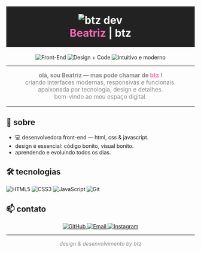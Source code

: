 <!-- README.md -->

<h1 align="center" style="color:#fff;background:#222;padding:20px 0;">
  <img src="https://img.shields.io/badge/btz%20dev-%23ff69b4.svg?style=for-the-badge&logo=github&logoColor=white" alt="btz dev" />
  <br>
  <span style="color:#ff69b4;">Beatriz</span> | <span style="color:#fff;">btz</span>
</h1>

<p align="center">
  <img src="https://img.shields.io/badge/Front--End-%23222222?style=flat-square&logo=html5&logoColor=ff69b4" alt="Front-End" />
  <img src="https://img.shields.io/badge/Design%20+%20Code-%23ff69b4?style=flat-square&logo=css3&logoColor=white" alt="Design + Code" />
  <img src="https://img.shields.io/badge/Intuitivo%20e%20moderno-%23222222?style=flat-square" alt="Intuitivo e moderno" />
</p>

---

<p align="center" style="color:#888;font-size:1.1em;">
  <b>olá, sou Beatriz — mas pode chamar de <span style="color:#ff69b4;">btz </span>!</b><br>
  criando interfaces modernas, responsivas e funcionais.<br>
  apaixonada por tecnologia, design e detalhes.<br>
  bem-vindo ao meu espaço digital.
</p>

---

## 🖤 sobre

- 💻 desenvolvedora front-end — html, css & javascript.
-  design é essencial: código bonito, visual bonito.
-  aprendendo e evoluindo todos os dias.

## 🛠️ tecnologias

![HTML5](https://img.shields.io/badge/HTML5-222222?style=flat-square&logo=html5&logoColor=ff69b4)
![CSS3](https://img.shields.io/badge/CSS3-222222?style=flat-square&logo=css3&logoColor=ff69b4)
![JavaScript](https://img.shields.io/badge/JavaScript-222222?style=flat-square&logo=javascript&logoColor=ff69b4)
![Git](https://img.shields.io/badge/Git-222222?style=flat-square&logo=git&logoColor=ff69b4)

## 📫 contato

<p align="center">
  <a href="https://github.com/btzdev" target="_blank">
    <img src="https://img.shields.io/badge/GitHub-%23222222?style=for-the-badge&logo=github&logoColor=ff69b4" alt="GitHub" />
  </a>
  <a href="mailto:contatoanavascc@gmail.com">
    <img src="https://img.shields.io/badge/Email-%23ff69b4?style=for-the-badge&logo=gmail&logoColor=white" alt="Email" />
  </a>
  <a href="https://www.instagram.com/bvasconcelosx/" target="_blank">
    <img src="https://img.shields.io/badge/Instagram-%23222222?style=for-the-badge&logo=instagram&logoColor=ff69b4" alt="Instagram" />
  </a>
</p>

---

<p align="center" style="color:#888;">
  <i>design & desenvolvimento by btz</i>
</p>
